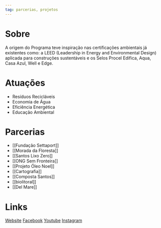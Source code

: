 ```yaml
---
tag: parcerias, projetos
---
```


# Sobre

A origem do Programa teve inspiração nas certificações ambientais já existentes como: a LEED (Leadership in Energy and Environmental Design) aplicada para construções sustentáveis e os Selos Procel Edifica, Aqua, Casa Azul, Well e Edge.

# Atuações

- Resíduos Recicláveis
- Economia de Água
- Eficiência Energética
- Educação Ambiental

# Parcerias

- [[Fundação Settaport]]
- [[Morada da Floresta]]
- [[Santos Lixo Zero]]
- [[ONG Sem Fronteira]]
- [[Projeto Óleo Noel]]
- [[Cartografia]]
- [[Composta Santos]]
- [[biolitoral]]
- [[Del Mare]]

# Links

[Website](https://condominiosustentavel.eco.br/)
[Facebook](https://www.facebook.com/condominiosustentavel/)
[Youtube](https://www.youtube.com/channel/UCEvSSKLZ794-bt8JcGLtvig)
[Instagram](https://www.instagram.com/condominio_sustentavel/)

